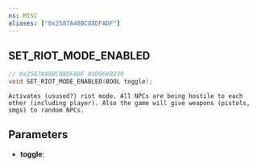 ```yaml
---
ns: MISC
aliases: ["0x2587A48BC88DFADF"]
---
```

## SET_RIOT_MODE_ENABLED

```c
// 0x2587A48BC88DFADF 0xD9660339
void SET_RIOT_MODE_ENABLED(BOOL toggle);
```

```
Activates (usused?) riot mode. All NPCs are being hostile to each other (including player). Also the game will give weapons (pistols, smgs) to random NPCs.
```

## Parameters
* **toggle**: 

